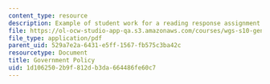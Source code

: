 ```yaml
---
content_type: resource
description: Example of student work for a reading response assignment.
file: https://ol-ocw-studio-app-qa.s3.amazonaws.com/courses/wgs-s10-gender-power-leadership-and-the-workplace-spring-2014/1d1062502b9f812db3da664486fe60c7_MITWGS_S10S14_ses15_pap.pdf
file_type: application/pdf
parent_uid: 529a7e2a-6431-e5ff-1567-fb575c3ba42c
resourcetype: Document
title: Government Policy
uid: 1d106250-2b9f-812d-b3da-664486fe60c7
---
```

